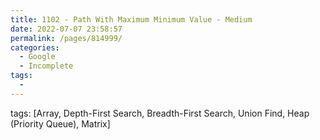 ```yaml
---
title: 1102 - Path With Maximum Minimum Value - Medium
date: 2022-07-07 23:58:57
permalink: /pages/814999/
categories:
  - Google
  - Incomplete
tags:
  - 
---
```

tags: [Array, Depth-First Search, Breadth-First Search, Union Find, Heap (Priority Queue), Matrix]